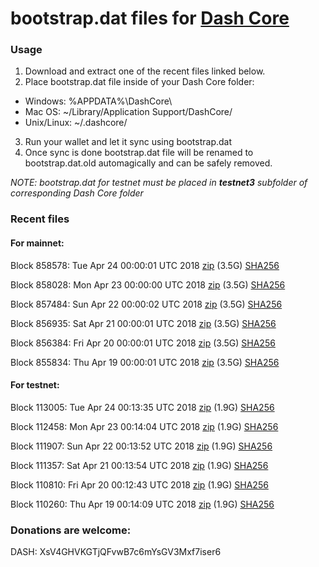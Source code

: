 # bootstrap.dat files for [Dash Core](https://www.dash.org)

### Usage

1. Download and extract one of the recent files linked below.
2. Place bootstrap.dat file inside of your Dash Core folder:
 - Windows: %APPDATA%\DashCore\
 - Mac OS: ~/Library/Application Support/DashCore/
 - Unix/Linux: ~/.dashcore/
3. Run your wallet and let it sync using bootstrap.dat
4. Once sync is done bootstrap.dat file will be renamed to bootstrap.dat.old automagically and can be safely removed.

_NOTE: bootstrap.dat for testnet must be placed in **testnet3** subfolder of corresponding Dash Core folder_

### Recent files

#### For mainnet:

Block 858578: Tue Apr 24 00:00:01 UTC 2018 [zip](https://dash-bootstrap.ams3.digitaloceanspaces.com/mainnet/2018-04-24/bootstrap.dat.zip) (3.5G) [SHA256](https://dash-bootstrap.ams3.digitaloceanspaces.com/mainnet/2018-04-24/sha256.txt)

Block 858028: Mon Apr 23 00:00:00 UTC 2018 [zip](https://dash-bootstrap.ams3.digitaloceanspaces.com/mainnet/2018-04-23/bootstrap.dat.zip) (3.5G) [SHA256](https://dash-bootstrap.ams3.digitaloceanspaces.com/mainnet/2018-04-23/sha256.txt)

Block 857484: Sun Apr 22 00:00:02 UTC 2018 [zip](https://dash-bootstrap.ams3.digitaloceanspaces.com/mainnet/2018-04-22/bootstrap.dat.zip) (3.5G) [SHA256](https://dash-bootstrap.ams3.digitaloceanspaces.com/mainnet/2018-04-22/sha256.txt)

Block 856935: Sat Apr 21 00:00:01 UTC 2018 [zip](https://dash-bootstrap.ams3.digitaloceanspaces.com/mainnet/2018-04-21/bootstrap.dat.zip) (3.5G) [SHA256](https://dash-bootstrap.ams3.digitaloceanspaces.com/mainnet/2018-04-21/sha256.txt)

Block 856384: Fri Apr 20 00:00:01 UTC 2018 [zip](https://dash-bootstrap.ams3.digitaloceanspaces.com/mainnet/2018-04-20/bootstrap.dat.zip) (3.5G) [SHA256](https://dash-bootstrap.ams3.digitaloceanspaces.com/mainnet/2018-04-20/sha256.txt)

Block 855834: Thu Apr 19 00:00:01 UTC 2018 [zip](https://dash-bootstrap.ams3.digitaloceanspaces.com/mainnet/2018-04-19/bootstrap.dat.zip) (3.5G) [SHA256](https://dash-bootstrap.ams3.digitaloceanspaces.com/mainnet/2018-04-19/sha256.txt)


#### For testnet:

Block 113005: Tue Apr 24 00:13:35 UTC 2018 [zip](https://dash-bootstrap.ams3.digitaloceanspaces.com/testnet/2018-04-24/bootstrap.dat.zip) (1.9G) [SHA256](https://dash-bootstrap.ams3.digitaloceanspaces.com/testnet/2018-04-24/sha256.txt)

Block 112458: Mon Apr 23 00:14:04 UTC 2018 [zip](https://dash-bootstrap.ams3.digitaloceanspaces.com/testnet/2018-04-23/bootstrap.dat.zip) (1.9G) [SHA256](https://dash-bootstrap.ams3.digitaloceanspaces.com/testnet/2018-04-23/sha256.txt)

Block 111907: Sun Apr 22 00:13:52 UTC 2018 [zip](https://dash-bootstrap.ams3.digitaloceanspaces.com/testnet/2018-04-22/bootstrap.dat.zip) (1.9G) [SHA256](https://dash-bootstrap.ams3.digitaloceanspaces.com/testnet/2018-04-22/sha256.txt)

Block 111357: Sat Apr 21 00:13:54 UTC 2018 [zip](https://dash-bootstrap.ams3.digitaloceanspaces.com/testnet/2018-04-21/bootstrap.dat.zip) (1.9G) [SHA256](https://dash-bootstrap.ams3.digitaloceanspaces.com/testnet/2018-04-21/sha256.txt)

Block 110810: Fri Apr 20 00:12:43 UTC 2018 [zip](https://dash-bootstrap.ams3.digitaloceanspaces.com/testnet/2018-04-20/bootstrap.dat.zip) (1.9G) [SHA256](https://dash-bootstrap.ams3.digitaloceanspaces.com/testnet/2018-04-20/sha256.txt)

Block 110260: Thu Apr 19 00:14:09 UTC 2018 [zip](https://dash-bootstrap.ams3.digitaloceanspaces.com/testnet/2018-04-19/bootstrap.dat.zip) (1.9G) [SHA256](https://dash-bootstrap.ams3.digitaloceanspaces.com/testnet/2018-04-19/sha256.txt)


### Donations are welcome:

DASH: XsV4GHVKGTjQFvwB7c6mYsGV3Mxf7iser6
